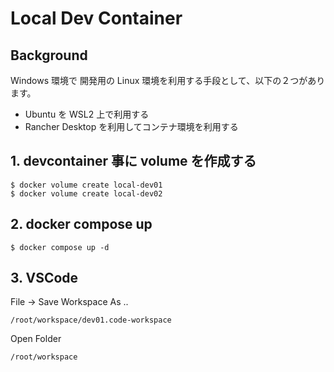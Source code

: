 # Local Dev Container

## Background

Windows 環境で 開発用の Linux 環境を利用する手段として、以下の２つがあります。

- Ubuntu を WSL2 上で利用する
- Rancher Desktop を利用してコンテナ環境を利用する

## 1. devcontainer 事に volume を作成する

```
$ docker volume create local-dev01
$ docker volume create local-dev02
```

## 2. docker compose up

```
$ docker compose up -d
```

## 3. VSCode

File -> Save Workspace As ..

```
/root/workspace/dev01.code-workspace
```

Open Folder

```
/root/workspace
```
